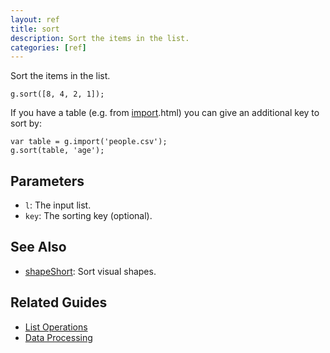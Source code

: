 ```yaml
---
layout: ref
title: sort
description: Sort the items in the list.
categories: [ref]
---
```

Sort the items in the list.

    g.sort([8, 4, 2, 1]);

If you have a table (e.g. from [import](import).html) you can give an additional key to sort by:

    var table = g.import('people.csv');
    g.sort(table, 'age');

## Parameters
- `l`: The input list.
- `key`: The sorting key (optional).

## See Also
- [shapeShort](shapeSort.html): Sort visual shapes.

## Related Guides
- [List Operations](../guide/list.html)
- [Data Processing](../guide/data.html)
